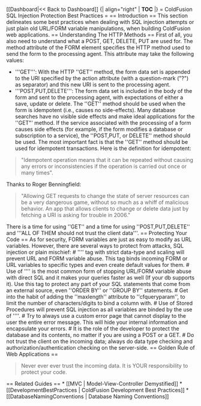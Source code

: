 [[Dashboard|<< Back to Dashboard]]
{| align="right"
| __TOC__
|}
= ColdFusion SQL Injection Protection Best Practices =
== Introduction ==
This section delineates some best practices when dealing with SQL injection attempts or just plain old URL/FORM variable manipulations, when building ColdFusion web applications.
== Understanding The HTTP Methods ==
First of all, you also need to understand what a POST, GET, DELETE, PUT are used for. The method attribute of the FORM element specifies the HTTP method used to send the form to the processing agent. This attribute may take the following values:
* '''GET''': With the HTTP ''GET'' method, the form data set is appended to the URI specified by the action attribute (with a question-mark ("?") as separator) and this new URI is sent to the processing agent.
* '''POST,PUT,DELETE''': The form data set is included in the body of the form and sent to the processing agent, with expectations of either a save, update or delete.
The ''GET'' method should be used when the form is idempotent (i.e., causes no side-effects). Many database searches have no visible side effects and make ideal applications for the ''GET"' method. If the service associated with the processing of a form causes side effects (for example, if the form modifies a database or subscription to a service), the ''POST,PUT, or DELETE'' method should be used.
The most important fact is that the ''GET'' method should be used for idempotent transactions. Here is the definition for idempotent: 
<blockquote>
"Idempotent operation means that it can be repeated without causing any errors or inconsistencies if the operation is carried out once or many times". 
</blockquote>
Thanks to Roger Benningfield: 
<blockquote>
"Allowing GET requests to change the state of server resources can be a very dangerous game, without so much as a whiff of malicious behavior. An app that allows clients to change or delete data just by fetching a URI is asking for trouble in 2006."
</blockquote>
There is a time for using ''GET'' and a time for using ''POST,PUT,DELETE'' and '''ALL OF THEM should not trust the client data'''. 
== Protecting Your Code ==
As for security, FORM variables are just as easy to modify as URL variables. However, there are several ways to protect from attacks, SQL injection or plain mischief:
# ''<CFPARAM>'' tag with strict data-type and scaling will prevent URL and FORM variable abuse. This tag binds incoming FORM or URL variables to specific types and even create default values for them.
# Use of ''<CFQUERYPARAM>'' is the most common form of stopping URL/FORM variable abuse with direct SQL and it makes your queries faster as well (If your db supports it). Use this tag to protect any part of your SQL statements that come from an external source, even ''ORDER BY'' or ''GROUP BY'' statements.
# Get into the habit of adding the ''maxlength'' attribute to ''cfqueryparam'', to limit the number of characters/digits to bind a column with.
# Use of Stored Procedures will prevent SQL injection as all variables are binded by the use of ''<CFPROCPARAM>''.
# Try to always use a custom error page that cannot display to the user the entire error message. This will hide your internal information and encapsulate your errors.
# It is the role of the developer to protect the database and its contents, no matter if you are using a POST or a GET.
# Do not trust the client on the incoming data; always do data type checking and authorization/authentication checking on the server-side.
== Golden Rule of Web Applications ==
<blockquote>
Never ever ever trust the incoming data. It is YOUR responsibility to protect your code.
</blockquote>
== Related Guides ==
* [[MVC | Model-View-Controller Demystified]]
* [[DevelopmentBestPractices | ColdFusion Development Best Practices]]
* [[DatabaseNamingConventions | Database Naming Conventions]]